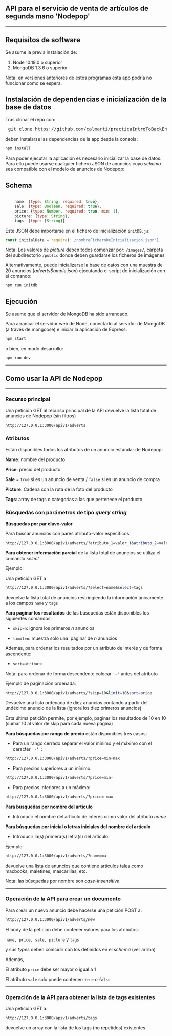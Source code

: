 ## API para el servicio de venta de artículos de segunda mano 'Nodepop'
---

## Requisitos de software

Se asume la previa instalación de:

 1. Node 10.19.0 o superior
 2. MongoDB 1.3.6 o superior

 Nota: en versiones anteriores de estos programas esta app podría no funcionar como se espera.

## Instalación de dependencias e inicialización de la base de datos
Tras clonar el repo con: <pre> git clone https://github.com/calmarti/practicaIntroToBackEnd.git</pre> deben instalarse las dependencias de la app desde la consola: 
```sh 
npm install
```
Para poder ejecutar la aplicación es necesario inicializar la base de datos. Para ello puede usarse cualquier fichero JSON de anuncios cuyo *schema* sea compatible con el modelo de anuncios de Nodepop:

## Schema

```js

    name: {type: String, required: true}, 
    sale: {type: Boolean, required: true},
    price: {type: Number, required: true, min: 1},  
    picture: {type: String},
    tags: {type: [String]}   

```
Este JSON debe importarse en el fichero de inicialización `initDB.js`:

```js
const initialData = require('./nombreFicheroDeInicializacion.json');
```

Nota: Los valores de *picture* deben todos comenzar por: `/images/`,  carpeta del subdirectorio `/public` donde deben guardarse los ficheros de imágenes

Alternativamente, puede inicializarse la base de datos con una muestra de 20 anuncios (*advertsSample.json*) ejecutando el script de inicialización con el comando: 

```sh 
npm run initdb
```
## Ejecución

Se asume que el servidor de MongoDB ha sido arrancado.

Para arrancar el servidor web de Node, conectarlo al servidor de MongoDB (a través de mongoose) e iniciar la aplicación de Express:

```sh
npm start
```
o bien, en modo desarrollo: 

```sh
npm run dev
```

---

## Como usar la API de  Nodepop

---
### Recurso principal

Una petición GET al recurso principal de la API devuelve la lista total de anuncios de Nodepop (sin filtros)

```sh
http://127.0.0.1:3000/apiv1/adverts
```

### Atributos

Están disponibles todos los atributos de un anuncio estándar de Nodepop:

**Name**: nombre del producto

**Price**: precio del producto

**Sale** = `true` si es un anuncio de venta / `false` si es un anuncio de compra

**Picture**: Cadena con la ruta de la foto del producto

**Tags**: array de tags o categorías a las que pertenece el producto

### Búsquedas con parámetros de tipo *query string*

**Búsquedas por par clave-valor**

Para buscar anuncios con pares atributo-valor específicos:

```sh
http://127.0.0.1:3000/apiv1/adverts/?atributo_1=valor_1&atributo_2=valor2
```

**Para obtener información parcial** de la lista total de anuncios se utiliza el comando *select*

Ejemplo: 

Una petición GET a 
```sh
http://127.0.0.1:3000/apiv1/adverts/?select=name&select=tags
```

devuelve la lista total de anuncios restringiendo la información únicamente a los campos `name` y `tags`

**Para paginar los resultados** de las búsquedas están disponibles los siguientes comandos:

- `skip=n`: ignora los primeros *n* anuncios 

- `limit=n`: muestra solo una 'página' de *n* anuncios 

Además, para ordenar los resultados por un atributo de interés y de forma ascendente: 

- `sort=atributo` 

Nota: para ordenar de forma descendente colocar `'-'` antes del atributo

Ejemplo de paginación ordenada: 

```sh
http://127.0.0.1:3000/apiv1/adverts/?skip=10&limit=10&sort=price
```
Devuelve una lista ordenada de diez anuncios contando a partir del undécimo anuncio de la lista (ignora los diez primeros anuncios)

Esta última petición permite, por ejemplo, paginar los resultados de 10 en 10 (sumar 10 al valor de skip para cada nueva página)   

**Para búsquedas por rango de precio** están disponibles tres casos:
- Para un rango cerrado separar el valor mínimo y el máximo con el caracter `'-' `: 
 ```sh
 http://127.0.0.1:3000/apiv1/adverts/?price=min-max
 ```
- Para precios superiores a un mínimo: 
 ```sh
 http://127.0.0.1:3000/apiv1/adverts/?price=min-
 ```
- Para precios inferiores a un máximo:

 ```sh
 http://127.0.0.1:3000/apiv1/adverts/?price=-max
 ```

**Para busquedas por nombre del artículo**

- Introducir el nombre del artículo de interés como valor del atributo *name*

**Para búsquedas por inicial o letras iniciales del nombre del artículo**

- Introducir la(s) primera(s) letra(s) del artículo:

Ejemplo:
```sh
http://127.0.0.1:3000/apiv1/adverts/?name=ma
```
devuelve una lista de anuncios que contiene artículos tales como macbooks, maletines, mascarillas, etc.


Nota: las búsquedas por nombre son *case-insensitive*

---
### Operación de la API para crear un documento

Para crear un nuevo anuncio debe hacerse una petición POST a:

```sh
http://127.0.0.1:3000/apiv1/adverts/new
```

El body de la petición debe contener valores para los atributos:

 `name, price, sale, picture` y `tags`
 
  y sus *types* deben coincidir con los definidos en el *schema* (ver arriba)

Además, 

El atributo `price` debe ser mayor o igual a 1 

El atributo `sale` solo puede contener: `true` o `false`

---

### Operación de la API para obtener la lista de tags existentes

Una petición GET a: 

```sh
http://127.0.0.1:3000/apiv1/adverts/tags
```
devuelve un array con la lista de los tags (no repetidos) existentes 


